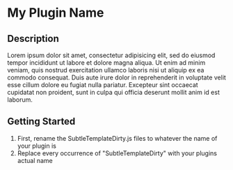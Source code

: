 My Plugin Name
==============

Description
-----------
Lorem ipsum dolor sit amet, consectetur adipisicing elit, sed do eiusmod tempor incididunt ut labore et dolore magna aliqua. Ut enim ad minim veniam, quis nostrud exercitation ullamco laboris nisi ut aliquip ex ea commodo consequat. Duis aute irure dolor in reprehenderit in voluptate velit esse cillum dolore eu fugiat nulla pariatur. Excepteur sint occaecat cupidatat non proident, sunt in culpa qui officia deserunt mollit anim id est laborum.

Getting Started
---------------

1. First, rename the SubtleTemplateDirty.js files to whatever the name of your plugin is
2. Replace every occurrence of "SubtleTemplateDirty" with your plugins actual name
